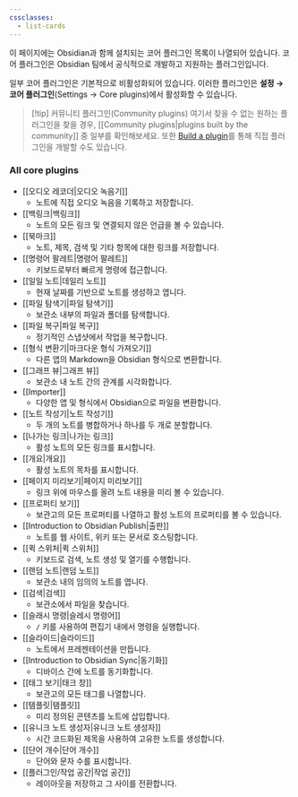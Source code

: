 ```yaml
---
cssclasses:
  - list-cards
---
```

이 페이지에는 Obsidian과 함께 설치되는 코어 플러그인 목록이 나열되어 있습니다. 코어 플러그인은 Obsidian 팀에서 공식적으로 개발하고 지원하는 플러그인입니다.

일부 코어 플러그인은 기본적으로 비활성화되어 있습니다. 이러한 플러그인은 **설정 → 코어 플러그인**(Settings -> Core plugins)에서 활성화할 수 있습니다.

> [!tip] 커뮤니티 플러그인(Community plugins)
> 여기서 찾을 수 없는 원하는 플러그인을 찾을 경우,  [[Community plugins|plugins built by the community]] 중 일부를 확인해보세요. 또한 [Build a plugin](https://docs.obsidian.md/Plugins/Getting+started/Build+a+plugin)를 통해 직접 플러그인을 개발할 수도 있습니다.

### All core plugins

- [[오디오 레코더|오디오 녹음기]]
	- 노트에 직접 오디오 녹음을 기록하고 저장합니다.
- [[백링크|백링크]]
	- 노트의 모든 링크 및 연결되지 않은 언급을 볼 수 있습니다.
- [[북마크]]
	- 노트, 제목, 검색 및 기타 항목에 대한 링크를 저장합니다.
- [[명령어 팔레트|명령어 팔레트]]
	- 키보드로부터 빠르게 명령에 접근합니다.
- [[일일 노트|데일리 노트]]
	- 현재 날짜를 기반으로 노트를 생성하고 엽니다.
- [[파일 탐색기|파일 탐색기]]
	- 보관소 내부의 파일과 폴더를 탐색합니다.
- [[파일 복구|파일 복구]]
	-  정기적인 스냅샷에서 작업을 복구합니다.
- [[형식 변환기|마크다운 형식 가져오기]]
	- 다른 앱의 Markdown을 Obsidian 형식으로 변환합니다.
- [[그래프 뷰|그래프 뷰]]
	- 보관소 내 노트 간의 관계를 시각화합니다.
- [[Importer]]
	- 다양한 앱 및 형식에서 Obsidian으로 파일을 변환합니다.
- [[노트 작성기|노트 작성기]]
	- 두 개의 노트를 병합하거나 하나를 두 개로 분할합니다.
- [[나가는 링크|나가는 링크]]
	- 활성 노트의 모든 링크를 표시합니다.
- [[개요|개요]]
	- 활성 노트의 목차를 표시합니다.
- [[페이지 미리보기|페이지 미리보기]]
	- 링크 위에 마우스를 올려 노트 내용을 미리 볼 수 있습니다.
- [[프로퍼티 보기]]
	- 보관고의 모든 프로퍼티를 나열하고 활성 노트의 프로퍼티를 볼 수 있습니다.
- [[Introduction to Obsidian Publish|출판]]
	- 노트를 웹 사이트, 위키 또는 문서로 호스팅합니다.
- [[퀵 스위처|퀵 스위처]]
	- 키보드로 검색, 노트 생성 및 열기를 수행합니다.
- [[랜덤 노트|랜덤 노트]]
	- 보관소 내의 임의의 노트를 엽니다.
- [[검색|검색]]
	- 보관소에서 파일을 찾습니다.
- [[슬래시 명령|슬레시 명령어]]
	- `/` 키를 사용하여 편집기 내에서 명령을 실행합니다.
- [[슬라이드|슬라이드]]
	- 노트에서 프레젠테이션을 만듭니다.
- [[Introduction to Obsidian Sync|동기화]]
	- 디바이스 간에 노트를 동기화합니다.
- [[태그 보기|태크 창]]
	- 보관고의 모든 태그를 나열합니다.
- [[템플릿|탬플릿]]
	- 미리 정의된 콘텐츠를 노트에 삽입합니다.
- [[유니크 노트 생성자|유니크 노트 생성자]]
	- 시간 코드화된 제목을 사용하여 고유한 노트를 생성합니다.
- [[단어 개수|단어 개수]]
	- 단어와 문자 수를 표시합니다.
- [[플러그인/작업 공간|작업 공간]]
	- 레이아웃을 저장하고 그 사이를 전환합니다.
